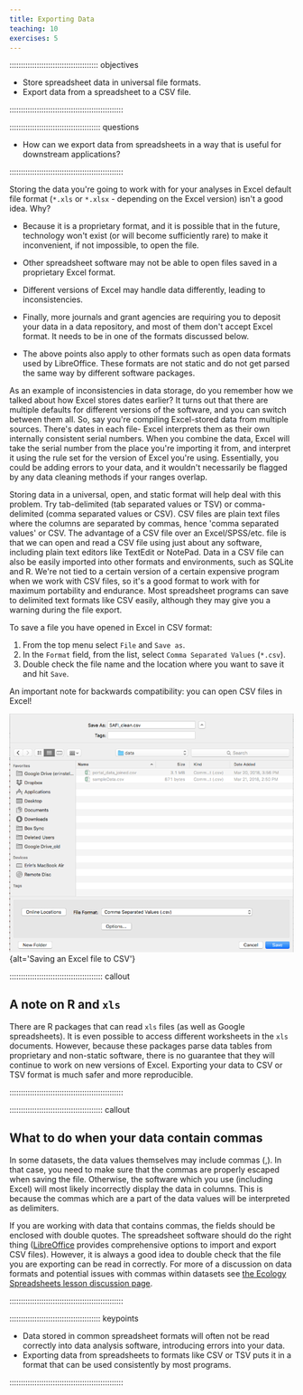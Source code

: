 ```yaml
---
title: Exporting Data
teaching: 10
exercises: 5
---
```


::::::::::::::::::::::::::::::::::::::: objectives

- Store spreadsheet data in universal file formats.
- Export data from a spreadsheet to a CSV file.

::::::::::::::::::::::::::::::::::::::::::::::::::

:::::::::::::::::::::::::::::::::::::::: questions

- How can we export data from spreadsheets in a way that is useful for downstream applications?

::::::::::::::::::::::::::::::::::::::::::::::::::

Storing the data you're going to work with for your analyses in Excel
default file format (`*.xls` or `*.xlsx` - depending on the Excel
version) isn't a good idea. Why?

- Because it is a proprietary format, and it is possible that in
  the future, technology won't exist (or will become sufficiently
  rare) to make it inconvenient, if not impossible, to open the file.

- Other spreadsheet software may not be able to open files
  saved in a proprietary Excel format.

- Different versions of Excel may handle data
  differently, leading to inconsistencies.

- Finally, more journals and grant agencies are requiring you
  to deposit your data in a data repository, and most of them don't
  accept Excel format. It needs to be in one of the formats
  discussed below.

- The above points also apply to other formats such as open data formats used by LibreOffice. These formats are not static and do not get parsed the same way by different software packages.

As an example of inconsistencies in data storage, do you remember how we talked about how Excel stores dates earlier? It turns out that
there are multiple defaults for different versions of the software, and you can switch between them all. So, say you're
compiling Excel-stored data from multiple sources. There's dates in each file- Excel interprets them as their own internally consistent
serial numbers. When you combine the data, Excel will take the serial number from the place you're importing it from, and interpret it
using the rule set for the version of Excel you're using. Essentially, you could be adding errors to your data, and it wouldn't
necessarily be flagged by any data cleaning methods if your ranges overlap.

Storing data in a universal, open, and static format will help deal with this problem. Try tab-delimited (tab separated values
or TSV) or comma-delimited (comma separated values or CSV). CSV files are plain text files where the columns are separated by commas,
hence 'comma separated values' or CSV. The advantage of a CSV file over an Excel/SPSS/etc. file is that we can open and read a CSV file
using just about any software, including plain text editors like TextEdit or NotePad.
Data in a CSV file can also be easily imported into other formats and
environments, such as SQLite and R. We're not tied to a certain version of a certain expensive program when we work with CSV files, so
it's a
good format to work with for maximum portability and endurance. Most spreadsheet programs can save to delimited text formats like CSV
easily, although they may give you a warning during the file export.

To save a file you have opened in Excel in CSV format:

1. From the top menu select `File` and `Save as`.
2. In the `Format` field, from the list, select `Comma Separated Values` (`*.csv`).
3. Double check the file name and the location where you want to save it and hit `Save`.

An important note for backwards compatibility: you can open CSV files in Excel!

![](fig/excel-to-csv.png){alt='Saving an Excel file to CSV'}

:::::::::::::::::::::::::::::::::::::::::  callout

## A note on R and `xls`

There are R packages that can read `xls` files (as well as
Google spreadsheets). It is even possible to access different
worksheets in the `xls` documents. However, because these
packages parse data tables from proprietary and non-static
software, there is no guarantee that they will continue to
work on new versions of Excel. Exporting your data to CSV or TSV
format is much safer and more reproducible.


::::::::::::::::::::::::::::::::::::::::::::::::::

:::::::::::::::::::::::::::::::::::::::::  callout

## What to do when your data contain commas

In some datasets, the data values themselves may include commas (,). In that
case, you need to make sure that the commas are properly escaped when saving
the file. Otherwise, the software which you use (including Excel) will most
likely incorrectly display the data in columns. This is because the commas
which are a part of the data values will be interpreted as delimiters.

If you are working with data that contains commas, the fields should be
enclosed with double quotes. The spreadsheet software should do the right
thing ([LibreOffice](https://www.libreoffice.org/download/download/) provides
comprehensive options to import and export CSV files). However, it is always a
good idea to double check that the file you are exporting can be read in
correctly. For more of a discussion on data formats and potential issues with
commas within datasets see [the Ecology Spreadsheets lesson discussion
page](https://www.datacarpentry.org/spreadsheet-ecology-lesson/discuss).


::::::::::::::::::::::::::::::::::::::::::::::::::



:::::::::::::::::::::::::::::::::::::::: keypoints

- Data stored in common spreadsheet formats will often not be read correctly into data analysis software, introducing errors into your data.
- Exporting data from spreadsheets to formats like CSV or TSV puts it in a format that can be used consistently by most programs.

::::::::::::::::::::::::::::::::::::::::::::::::::


